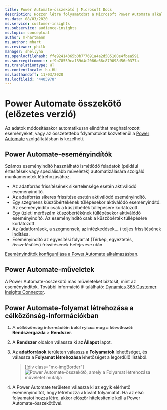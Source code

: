 ```yaml
---
title: Power Automate-összekötő | Microsoft Docs
description: Hozzon létre folyamatokat a Microsoft Power Automate alkalmazásból a Dynamics 365 Customer Insights szolgáltatásba.
ms.date: 08/03/2020
ms.service: customer-insights
ms.subservice: audience-insights
ms.topic: conceptual
author: m-hartmann
ms.author: mhart
ms.reviewer: philk
manager: shellyha
ms.openlocfilehash: ffe92414365b0b777691a4a2d585100e4fbea591
ms.sourcegitcommit: cf9b78559ca189d4c2086a66c879098d56c0377a
ms.translationtype: HT
ms.contentlocale: hu-HU
ms.lasthandoff: 11/03/2020
ms.locfileid: "4405978"
---
```

# <a name="power-automate-connector-preview"></a>Power Automate összekötő (előzetes verzió)

Az adatok módosításakor automatikusan elindíthat meghatározott eseményeket, vagy az összetettebb folyamatokat közvetlenül a [Power Automate](https://flow.microsoft.com/) szolgáltatásban is kezelheti.

## <a name="power-automate-triggers"></a>Power Automate-eseményindítók

Számos eseményindító használható ismétlődő feladatok (például értesítések vagy speciálisabb műveletek) automatizálására szolgáló munkamenetek létrehozásához. 

- Az adatforrás frissítésének sikertelensége esetén aktiválódó eseményindító. 
- Az adatforrás sikeres frissítése esetén aktiválódó eseményindító.
- Egy szegmens küszöbértékének túllépésekor aktiválódó eseményindító. Az eseményindító csak a küszöbérték túllépésére korlátozott.
- Egy üzleti mérőszám küszöbértékének túllépésekor aktiválódó eseményindító. Az eseményindító csak a küszöbérték túllépésére korlátozott.
- Az (adatforrások, a szegmensek, az intézkedések,...) teljes frissítésének indítása.
- Eseményindító az egyesítési folyamat (Térkép, egyeztetés, összefésülés) frissítésének befejezése után.

[Eseményindítók konfigurálása a Power Automate alkalmazásban](https://flow.microsoft.com/connectors/shared_customerinsights/dynamics-365-customer-insights-connector/).

## <a name="power-automate-actions"></a>Power Automate-műveletek
A Power Automate-összekötő más műveleteket biztosít, mint az eseményindítók. További információ itt található: [Dynamics 365 Customer Insights Connector](https://docs.microsoft.com/connectors/customerinsights/).

## <a name="create-a-power-automate-flow-in-audience-insights"></a>Power Automate-folyamat létrehozása a célközönség-információkban

1. A célközönség információin belül nyissa meg a következőt: **Rendszergazda** > **Rendszer**.

1. A **Rendszer** oldalon válassza ki az **Állapot** lapot.

1. Az **adatforrások** területen válassza a **Folyamatok** lehetőséget, és válassza a **Folyamat létrehozása** lehetőséget a legördülő listából.
   > [!div class="mx-imgBorder"]
   > ![Power Automate-összekötő, amely a Folyamat létrehozása műveletet mutatja](media/power-automate-connector-create-flow.png "Power Automate-összekötő, amely a Folyamat létrehozása műveletet mutatja")

1. A Power Automate területen válassza ki az egyik elérhető eseményindítót, hogy létrehozza a kívánt folyamatot. Ha az első folyamatot hozza létre, akkor először hitelesítenie kell a Power Automate-összekötővel.
